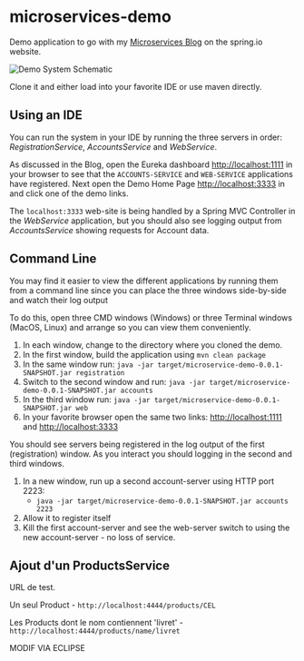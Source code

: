 # microservices-demo

Demo application to go with my [Microservices Blog](https://spring.io/admin/blog/2181-microservices-with-spring) on the spring.io website.

![Demo System Schematic](https://github.com/paulc4/microservices-demo/blob/master/mini-system.jpg)

Clone it and either load into your favorite IDE or use maven directly.

## Using an IDE

You can run the system in your IDE by running the three servers in order: _RegistrationService_, _AccountsService_ and _WebService_.

As discussed in the Blog, open the Eureka dashboard [http://localhost:1111](http://localhost:1111) in your browser to see that the `ACCOUNTS-SERVICE` and `WEB-SERVICE` applications have registered.  Next open the Demo Home Page [http://localhost:3333](http://localhost:3333) in and click one of the demo links.

The `localhost:3333` web-site is being handled by a Spring MVC Controller in the _WebService_ application, but you should also see logging output from _AccountsService_ showing requests for Account data.

## Command Line

You may find it easier to view the different applications by running them from a command line since you can place the three windows side-by-side and watch their log output

To do this, open three CMD windows (Windows) or three Terminal windows (MacOS, Linux) and arrange so you can view them conveniently.

 1. In each window, change to the directory where you cloned the demo.
 1. In the first window, build the application using `mvn clean package`
 1. In the same window run: `java -jar target/microservice-demo-0.0.1-SNAPSHOT.jar registration`
 1. Switch to the second window and run: `java -jar target/microservice-demo-0.0.1-SNAPSHOT.jar accounts`
 1. In the third window run: `java -jar target/microservice-demo-0.0.1-SNAPSHOT.jar web`
 1. In your favorite browser open the same two links: [http://localhost:1111](http://localhost:1111) and [http://localhost:3333](http://localhost:3333)

You should see servers being registered in the log output of the first (registration) window.
As you interact you should logging in the second and third windows.

 1. In a new window, run up a second account-server using HTTP port 2223:
     * `java -jar target/microservice-demo-0.0.1-SNAPSHOT.jar accounts 2223`
 1. Allow it to register itself
 1. Kill the first account-server and see the web-server switch to using the new account-server - no loss of service.

## Ajout d'un ProductsService

URL de test.

Un seul Product - `http://localhost:4444/products/CEL`

Les Products dont le nom contiennent 'livret' - `http://localhost:4444/products/name/livret`

MODIF VIA ECLIPSE
